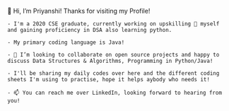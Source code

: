  👋 Hi, I’m Priyanshi! Thanks for visiting my Profile!
 
    - I'm a 2020 CSE graduate, currently working on upskilling 🌱 myself and gaining proficiency in DSA also learning python.  
    
    - My primary coding language is Java! 
    
    - 💞️ I’m looking to collaborate on open source projects and happy to discuss Data Structures & Algorithms, Programming in Python/Java! 
    
    - I'll be sharing my daily codes over here and the different coding sheets I'm using to practise, hope it helps aybody who needs it! 
    
    - 📫 You can reach me over LinkedIn, looking forward to hearing from you!


<!---
ThisisPriyanshi/ThisisPriyanshi is a ✨ special ✨ repository because its `README.md` (this file) appears on your GitHub profile.
You can click the Preview link to take a look at your changes.
--->
